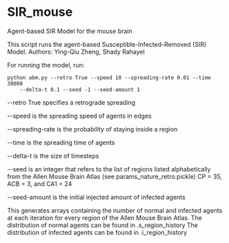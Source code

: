# SIR_mouse
Agent-based SIR Model for the mouse brain 

This script runs the agent-based Susceptible-Infected-Removed (SIR) Model.
Authors:
    Ying-Qiu Zheng, Shady Rahayel
    
For running the model, run:
    
    python abm.py --retro True --speed 10 --spreading-rate 0.01 --time 30000
        --delta-t 0.1 --seed -1 --seed-amount 1
        
--retro True specifies a retrograde spreading

--speed is the spreading speed of agents in edges

--spreading-rate is the probability of staying inside a region

--time is the spreading time of agents

--delta-t is the size of timesteps

--seed is an integer that refers to the list of regions listed
alphabetically from the Allen Mouse Brain Atlas (see params_nature_retro.pickle)
CP = 35, ACB = 3, and CA1 = 24

--seed-amount is the initial injected amount of infected agents
        
This generates arrays containing the number of normal and infected agents
at each iteration for every region of the Allen Mouse Brain Atlas.
The distribution of normal agents can be found in .s_region_history
The distribution of infected agents can be found in .i_region_history
